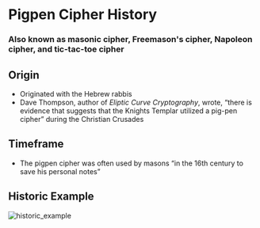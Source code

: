 # Pigpen Cipher History
### Also known as masonic cipher, Freemason's cipher, Napoleon cipher, and tic-tac-toe cipher

## Origin
* Originated with the Hebrew rabbis
* Dave Thompson, author of *Eliptic Curve Cryptography*, wrote, “there is evidence that suggests that the Knights Templar utilized a pig-pen cipher” during the Christian Crusades

## Timeframe
* The pigpen cipher was often used by masons “in the 16th century to save his personal notes”

## Historic Example
![historic_example](https://upload.wikimedia.org/wikipedia/commons/thumb/b/ba/A-pigpen-message.svg/320px-A-pigpen-message.svg.png)
